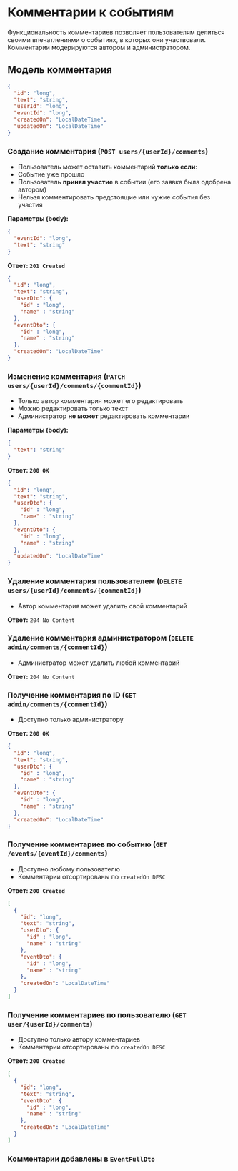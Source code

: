 # Комментарии к событиям

Функциональность комментариев позволяет пользователям делиться своими впечатлениями о событиях, в которых они участвовали. Комментарии модерируются автором и администратором.

## Модель комментария

```json
{
  "id": "long",
  "text": "string",
  "userId": "long",
  "eventId": "long",
  "createdOn": "LocalDateTime",
  "updatedOn": "LocalDateTime"
}
```

### Создание комментария (`POST users/{userId}/comments`)
-  Пользователь может оставить комментарий **только если**:
  - Событие уже прошло
  - Пользователь **принял участие** в событии (его заявка была одобрена автором)
-  Нельзя комментировать предстоящие или чужие события без участия

**Параметры (body):**
```json
{
  "eventId": "long",
  "text": "string"
}
```
**Ответ: `201 Created`**
```json
{
  "id": "long",
  "text": "string",
  "userDto": {
    "id" : "long",
    "name" : "string"
  },
  "eventDto": {
    "id" : "long",
    "name" : "string"
  },
  "createdOn": "LocalDateTime"
}
```

### Изменение комментария (`PATCH users/{userId}/comments/{commentId}`)
-  Только автор комментария может его редактировать
-  Можно редактировать только текст
-  Администратор **не может** редактировать комментарии

**Параметры (body):**
```json
{
  "text": "string"
}
```
**Ответ: `200 OK`**
```json
{
  "id": "long",
  "text": "string",
  "userDto": {
    "id" : "long",
    "name" : "string"
  },
  "eventDto": {
    "id" : "long",
    "name" : "string"
  },
  "updatedOn": "LocalDateTime"
}
```

### Удаление комментария пользователем (`DELETE users/{userId}/comments/{commentId}`)
-  Автор комментария может удалить свой комментарий

**Ответ:** `204 No Content`

### Удаление комментария администратором (`DELETE admin/comments/{commentId}`)
-  Администратор может удалить любой комментарий

**Ответ:** `204 No Content`

### Получение комментария по ID (`GET admin/comments/{commentId}`)
-  Доступно только администратору

**Ответ: `200 OK`**
```json
{
  "id": "long",
  "text": "string",
  "userDto": {
    "id" : "long",
    "name" : "string"
  },
  "eventDto": {
    "id" : "long",
    "name" : "string"
  },
  "createdOn": "LocalDateTime"
}
```

### Получение комментариев по событию (`GET /events/{eventId}/comments`)
-  Доступно любому пользователю
-  Комментарии отсортированы по `createdOn DESC`

**Ответ: `200 Created`**
```json
[
  {
    "id": "long",
    "text": "string",
    "userDto": {
      "id" : "long",
      "name" : "string"
    },
    "eventDto": {
      "id" : "long",
      "name" : "string"
    },
    "createdOn": "LocalDateTime"
  }
]
```

### Получение комментариев по пользователю (`GET user/{userId}/comments`)
-  Доступно только автору комментариев
-  Комментарии отсортированы по `createdOn DESC`

**Ответ: `200 Created`**
```json
[
  {
    "id": "long",
    "text": "string",
    "eventDto": {
      "id" : "long",
      "name" : "string"
    },
    "createdOn": "LocalDateTime"
  }
]
```
### Комментарии добавлены в `EventFullDto`